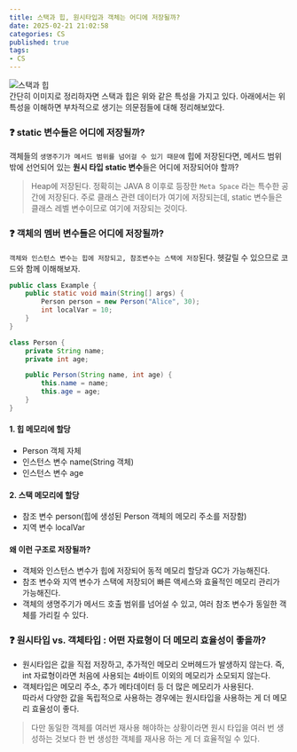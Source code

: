 ```yaml
---
title: 스택과 힙, 원시타입과 객체는 어디에 저장될까?           
date: 2025-02-21 21:02:58
categories: CS         
published: true 
tags:
- CS         
---  
```



![스택과 힙](https://i.imgur.com/z6mRPXU.png)  
간단히 이미지로 정리하자면 스택과 힙은 위와 같은 특성을 가지고 있다.  아래에서는 위 특성을 이해하면 부차적으로 생기는 의문점들에 대해 정리해보았다.  

### ❓ static 변수들은 어디에 저장될까?    
객체들의 `생명주기가 메서드 범위를 넘어걸 수 있기 때문에` 힙에 저장된다면, 메서드 범위 밖에 선언되어 있는 **원시 타입 static 변수**들은 어디에 저장되어야 할까?  
> Heap에 저장된다. 정확히는 JAVA 8 이후로 등장한 `Meta Space` 라는 특수한 공간에 저장된다. 주로 클래스 관련 데이터가 여기에 저장되는데, static 변수들은 클래스 레벨 변수이므로 여기에 저장되는 것이다.   

### ❓ 객체의 멤버 변수들은 어디에 저장될까?   
`객체와 인스턴스 변수는 힙에 저장되고, 참조변수는 스택에 저장`된다. 헷갈릴 수 있으므로 코드와 함께 이해해보자.   

```java 
public class Example {
    public static void main(String[] args) {
        Person person = new Person("Alice", 30);
        int localVar = 10;
    }
}

class Person {
    private String name;
    private int age;

    public Person(String name, int age) {
        this.name = name;
        this.age = age;
    }
}
``` 
#### 1. 힙 메모리에 할당  
- Person 객체 자체 
- 인스턴스 변수 name(String 객체) 
- 인스턴스 변수 age 

#### 2. 스택 메모리에 할당 
- 참조 변수 person(힙에 생성된 Person 객체의 메모리 주소를 저장함) 
- 지역 변수 localVar 

#### 왜 이런 구조로 저장될까? 
- 객체와 인스턴스 변수가 힙에 저장되어 동적 메모리 할당과 GC가 가능해진다.  
- 참조 변수와 지역 변수가 스택에 저장되어 빠른 액세스와 효율적인 메모리 관리가 가능해진다. 
- 객체의 생명주기가 메서드 호출 범위를 넘어설 수 있고, 여러 참조 변수가 동일한 객체를 가리킬 수 있다.  

### ❓ 원시타입 vs. 객체타입 : 어떤 자료형이 더 메모리 효율성이 좋을까? 
- 원시타입은 값을 직접 저장하고, 추가적인 메모리 오버헤드가 발생하지 않는다. 즉, int 자료형이라면 처음에 사용되는 4바이트 이외의 메모리가 소모되지 않는다.  
- 객체타입은 메모리 주소, 추가 메타데이터 등 더 많은 메모리가 사용된다.  
따라서 다양한 값을 독립적으로 사용하는 경우에는 원시타입을 사용하는 게 더 메모리 효율성이 좋다.  
> 다만 동일한 객체를 여러번 재사용 해야하는 상황이라면 원시 타입을 여러 번 생성하는 것보다 한 번 생성한 객체를 재사용 하는 게 더 효율적일 수 있다. 
